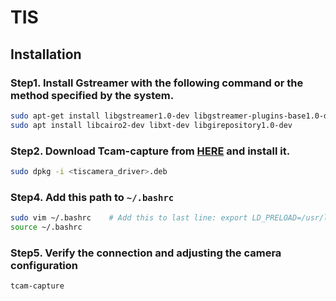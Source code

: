 # TIS

## Installation
### Step1. Install Gstreamer with the following command or the method specified by the system.
  ```bash
  sudo apt-get install libgstreamer1.0-dev libgstreamer-plugins-base1.0-dev libgstreamer-plugins-bad1.0-dev gstreamer1.0-plugins-base gstreamer1.0-plugins-good gstreamer1.0-plugins-bad gstreamer1.0-plugins-ugly gstreamer1.0-libav gstreamer1.0-tools gstreamer1.0-x gstreamer1.0-alsa gstreamer1.0-gl gstreamer1.0-gtk3 gstreamer1.0-qt5 gstreamer1.0-pulseaudio
  sudo apt install libcairo2-dev libxt-dev libgirepository1.0-dev
  ```

### Step2. Download Tcam-capture from [HERE](https://www.theimagingsource.com/zh-hant-tw/product/software/tiscamera/) and install it.
  ```bash
  sudo dpkg -i <tiscamera_driver>.deb
  ```

### Step4. Add this path to `~/.bashrc`
  ```bash
  sudo vim ~/.bashrc    # Add this to last line: export LD_PRELOAD=/usr/lib/x86_64-linux-gnu/libffi.so.8
  source ~/.bashrc
  ```

### Step5. Verify the connection and adjusting the camera configuration
  ```
  tcam-capture
  ```
